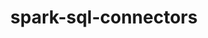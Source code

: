 ---
layout: default
title: spark-sql-connectors
name: spark-sql-connectors
fullname: ibm-cds-labs/spark-sql-connectors
description: 
watchers: 0
stars: 0
forks: 0
languages: HTML
giturl: https://github.com/ibm-cds-labs/spark-sql-connectors
---